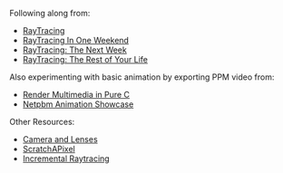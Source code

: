 Following along from:

 * [RayTracing](https://raytracing.github.io/)
 * [RayTracing In One Weekend](https://raytracing.github.io/books/RayTracingInOneWeekend.html)
 * [RayTracing: The Next Week](https://raytracing.github.io/books/RayTracingTheNextWeek.html)
 * [RayTracing: The Rest of Your Life](https://raytracing.github.io//books/RayTracingTheRestOfYourLife.html)

Also experimenting with basic animation by exporting PPM video from:

 * [Render Multimedia in Pure C](https://nullprogram.com/blog/2017/11/03/)
 * [Netpbm Animation Showcase](https://nullprogram.com/blog/2020/06/29/)

Other Resources:

 * [Camera and Lenses](https://ciechanow.ski/cameras-and-lenses/)
 * [ScratchAPixel](https://www.scratchapixel.com/)
 * [Incremental Raytracing](https://www.peterstefek.me/incr-ray-tracer.html)
